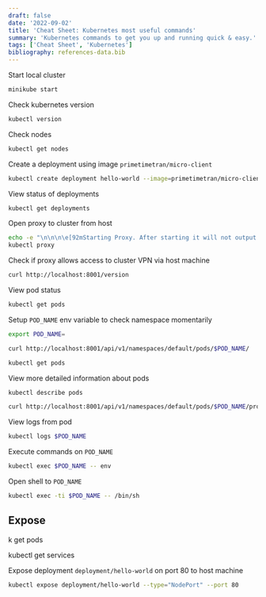 ```yaml
---
draft: false
date: '2022-09-02'
title: 'Cheat Sheet: Kubernetes most useful commands'
summary: 'Kubernetes commands to get you up and running quick & easy.'
tags: ['Cheat Sheet', 'Kubernetes']
bibliography: references-data.bib
---
```


Start local cluster

```sh
minikube start
```

Check kubernetes version

```sh
kubectl version
```

Check nodes

```sh
kubectl get nodes
```

Create a deployment using image `primetimetran/micro-client`

```sh
kubectl create deployment hello-world --image=primetimetran/micro-client
```

View status of deployments

```sh
kubectl get deployments
```

Open proxy to cluster from host

```sh
echo -e "\n\n\n\e[92mStarting Proxy. After starting it will not output a response. Please click the first Terminal Tab\n";
kubectl proxy
```

Check if proxy allows access to cluster VPN via host machine

```sh
curl http://localhost:8001/version
```

View pod status

```sh
kubectl get pods
```

Setup `POD_NAME` env variable to check namespace momentarily

```sh
export POD_NAME=
```

```sh
curl http://localhost:8001/api/v1/namespaces/default/pods/$POD_NAME/
```

```sh
kubectl get pods
```

View more detailed information about pods

```sh
kubectl describe pods
```

```sh
curl http://localhost:8001/api/v1/namespaces/default/pods/$POD_NAME/proxy/
```

View logs from pod

```sh
kubectl logs $POD_NAME
```

Execute commands on `POD_NAME`

```sh
kubectl exec $POD_NAME -- env
```

Open shell to `POD_NAME`

```sh
kubectl exec -ti $POD_NAME -- /bin/sh
```

## Expose

k get pods

kubectl get services

Expose deployment `deployment/hello-world` on port 80 to host machine

```sh
kubectl expose deployment/hello-world --type="NodePort" --port 80
```
